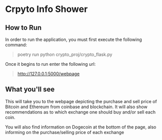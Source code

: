 Crpyto Info Shower
=======

How to Run
-----------

In order to run the application, you must first execute the following command:
> poetry run python crypto_proj/crypto_flask.py

 Once it begins to run enter the following url:
 >http://127.0.0.1:5000/webpage


 What you'll see
 -----------
This will take you to the webpage depicting the purchase and sell price of Bitcoin and Ethereum from coinbase and blockchain. It will also show recommendations as to which exchange one should buy and/or sell each coin.

You will also find information on Dogecoin at the bottom of the page, also informing on the purchase/selling price of each exchange
